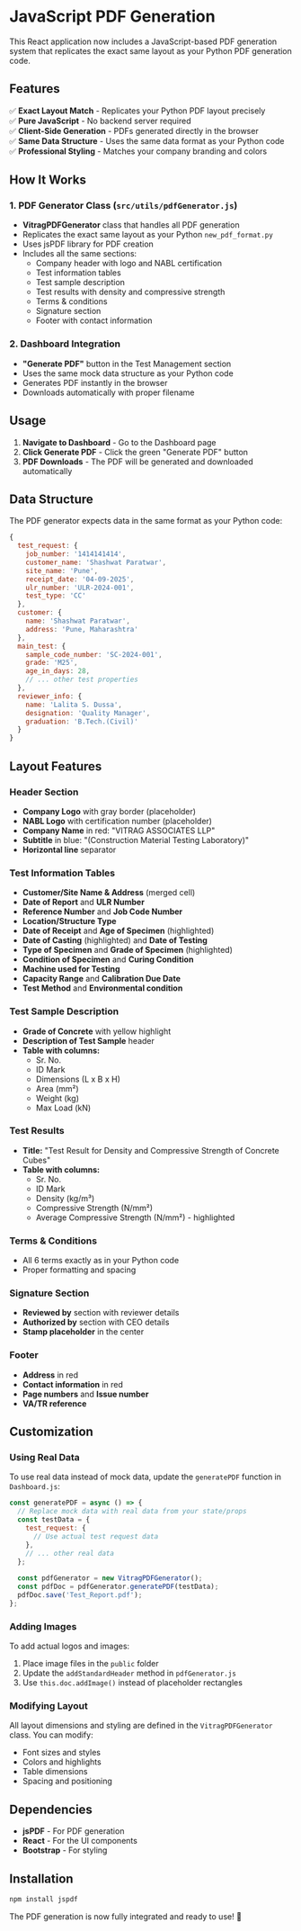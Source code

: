 # JavaScript PDF Generation

This React application now includes a JavaScript-based PDF generation system that replicates the exact same layout as your Python PDF generation code.

## Features

✅ **Exact Layout Match** - Replicates your Python PDF layout precisely  
✅ **Pure JavaScript** - No backend server required  
✅ **Client-Side Generation** - PDFs generated directly in the browser  
✅ **Same Data Structure** - Uses the same data format as your Python code  
✅ **Professional Styling** - Matches your company branding and colors  

## How It Works

### 1. PDF Generator Class (`src/utils/pdfGenerator.js`)
- **VitragPDFGenerator** class that handles all PDF generation
- Replicates the exact same layout as your Python `new_pdf_format.py`
- Uses jsPDF library for PDF creation
- Includes all the same sections:
  - Company header with logo and NABL certification
  - Test information tables
  - Test sample description
  - Test results with density and compressive strength
  - Terms & conditions
  - Signature section
  - Footer with contact information

### 2. Dashboard Integration
- **"Generate PDF"** button in the Test Management section
- Uses the same mock data structure as your Python code
- Generates PDF instantly in the browser
- Downloads automatically with proper filename

## Usage

1. **Navigate to Dashboard** - Go to the Dashboard page
2. **Click Generate PDF** - Click the green "Generate PDF" button
3. **PDF Downloads** - The PDF will be generated and downloaded automatically

## Data Structure

The PDF generator expects data in the same format as your Python code:

```javascript
{
  test_request: {
    job_number: '1414141414',
    customer_name: 'Shashwat Paratwar',
    site_name: 'Pune',
    receipt_date: '04-09-2025',
    ulr_number: 'ULR-2024-001',
    test_type: 'CC'
  },
  customer: {
    name: 'Shashwat Paratwar',
    address: 'Pune, Maharashtra'
  },
  main_test: {
    sample_code_number: 'SC-2024-001',
    grade: 'M25',
    age_in_days: 28,
    // ... other test properties
  },
  reviewer_info: {
    name: 'Lalita S. Dussa',
    designation: 'Quality Manager',
    graduation: 'B.Tech.(Civil)'
  }
}
```

## Layout Features

### Header Section
- **Company Logo** with gray border (placeholder)
- **NABL Logo** with certification number (placeholder)
- **Company Name** in red: "VITRAG ASSOCIATES LLP"
- **Subtitle** in blue: "(Construction Material Testing Laboratory)"
- **Horizontal line** separator

### Test Information Tables
- **Customer/Site Name & Address** (merged cell)
- **Date of Report** and **ULR Number**
- **Reference Number** and **Job Code Number**
- **Location/Structure Type**
- **Date of Receipt** and **Age of Specimen** (highlighted)
- **Date of Casting** (highlighted) and **Date of Testing**
- **Type of Specimen** and **Grade of Specimen** (highlighted)
- **Condition of Specimen** and **Curing Condition**
- **Machine used for Testing**
- **Capacity Range** and **Calibration Due Date**
- **Test Method** and **Environmental condition**

### Test Sample Description
- **Grade of Concrete** with yellow highlight
- **Description of Test Sample** header
- **Table with columns:**
  - Sr. No.
  - ID Mark
  - Dimensions (L x B x H)
  - Area (mm²)
  - Weight (kg)
  - Max Load (kN)

### Test Results
- **Title:** "Test Result for Density and Compressive Strength of Concrete Cubes"
- **Table with columns:**
  - Sr. No.
  - ID Mark
  - Density (kg/m³)
  - Compressive Strength (N/mm²)
  - Average Compressive Strength (N/mm²) - highlighted

### Terms & Conditions
- All 6 terms exactly as in your Python code
- Proper formatting and spacing

### Signature Section
- **Reviewed by** section with reviewer details
- **Authorized by** section with CEO details
- **Stamp placeholder** in the center

### Footer
- **Address** in red
- **Contact information** in red
- **Page numbers** and **Issue number**
- **VA/TR reference**

## Customization

### Using Real Data
To use real data instead of mock data, update the `generatePDF` function in `Dashboard.js`:

```javascript
const generatePDF = async () => {
  // Replace mock data with real data from your state/props
  const testData = {
    test_request: {
      // Use actual test request data
    },
    // ... other real data
  };
  
  const pdfGenerator = new VitragPDFGenerator();
  const pdfDoc = pdfGenerator.generatePDF(testData);
  pdfDoc.save('Test_Report.pdf');
};
```

### Adding Images
To add actual logos and images:

1. Place image files in the `public` folder
2. Update the `addStandardHeader` method in `pdfGenerator.js`
3. Use `this.doc.addImage()` instead of placeholder rectangles

### Modifying Layout
All layout dimensions and styling are defined in the `VitragPDFGenerator` class. You can modify:
- Font sizes and styles
- Colors and highlights
- Table dimensions
- Spacing and positioning

## Dependencies

- **jsPDF** - For PDF generation
- **React** - For the UI components
- **Bootstrap** - For styling

## Installation

```bash
npm install jspdf
```

The PDF generation is now fully integrated and ready to use! 🎉
